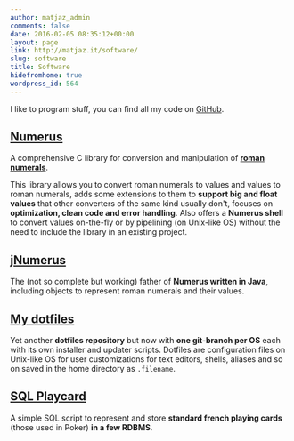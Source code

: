 ```yaml
---
author: matjaz_admin
comments: false
date: 2016-02-05 08:35:12+00:00
layout: page
link: http://matjaz.it/software/
slug: software
title: Software
hidefromhome: true
wordpress_id: 564
---
```


I like to program stuff, you can find all my code on [GitHub](https://github.com/TheMatjaz).



## [Numerus](https://github.com/TheMatjaz/Numerus)



A comprehensive C library for conversion and manipulation of **[roman numerals](https://en.wikipedia.org/wiki/Roman_numerals)**.

This library allows you to convert roman numerals to values and values to roman numerals, adds some extensions to them to **support big and float values** that other converters of the same kind usually don't, focuses on **optimization, clean code and error handling**. Also offers a **Numerus shell** to convert values on-the-fly or by pipelining (on Unix-like OS) without the need to include the library in an existing project.



## [jNumerus](https://github.com/TheMatjaz/jNumerus)



The (not so complete but working) father of **Numerus written in Java**, including objects to represent roman numerals and their values.



## [My dotfiles](https://github.com/TheMatjaz/dotfiles)



Yet another **dotfiles repository** but now with **one git-branch per OS** each with its own installer and updater scripts. Dotfiles are configuration files on Unix-like OS for user customizations for text editors, shells, aliases and so on saved in the home directory as `.filename`.



## [SQL Playcard](http://matjaz.it/french-playing-cards-for-poker-in-postgresql-mysql-and-sqlite/)



A simple SQL script to represent and store **standard french playing cards** (those used in Poker) **in a few RDBMS**.
